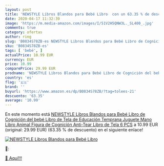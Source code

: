 ```yaml
---
layout: post
title: 'NEWSTYLE Libros Blandos para Bebé Libro  con un 63.35 % de descuento'
date: 2020-04-17 11:32:39
image: 'https://m.media-amazon.com/images/I/51V2H5QNW3L._SL400_.jpg'
comments: true
category: ofertas
author: ring
slug: 'B0834S78ZB-es NEWSTYLE Libros Blandos para Bebé Libro de Cognición del...'
sku: 'B0834S78ZB-es'
tags: [ 'bebé', ]
actualPrice: 10.99 EUR
currency: EUR
price: 10.99
comparePrice: 29.99 EUR
prodname: 'NEWSTYLE Libros Blandos para Bebé Libro de Cognición del bebé Libro de Tela de Educación Temprana Juguete Mano Libro Animal Figura de Cognición Anti-Tear Libro de Tela  6 PCS'
country: 'es'
flag: '🇪🇸'
brand: ''
buyurl: 'https://www.amazon.es/dp/B0834S78ZB/?tag=tolees-21'
descuento: '63.35'
average: '10.99'
---
```


En este momento está [NEWSTYLE Libros Blandos para Bebé Libro de Cognición del bebé Libro de Tela de Educación Temprana Juguete Mano Libro Animal Figura de Cognición Anti-Tear Libro de Tela  6 PCS](https://www.amazon.es/dp/B0834S78ZB/?tag=tolees-21) a 10.99 EUR (original: 29.99 EUR) (63.35 %  de descuento) en el siguiente enlace!

[![NEWSTYLE Libros Blandos para Bebé Libro ](https://m.media-amazon.com/images/I/51V2H5QNW3L._SL400_.jpg)](https://www.amazon.es/dp/B0834S78ZB/?tag=tolees-21)

🔎:


[🛒 Aquí!!!](https://www.amazon.es/dp/B0834S78ZB/?tag=tolees-21)

